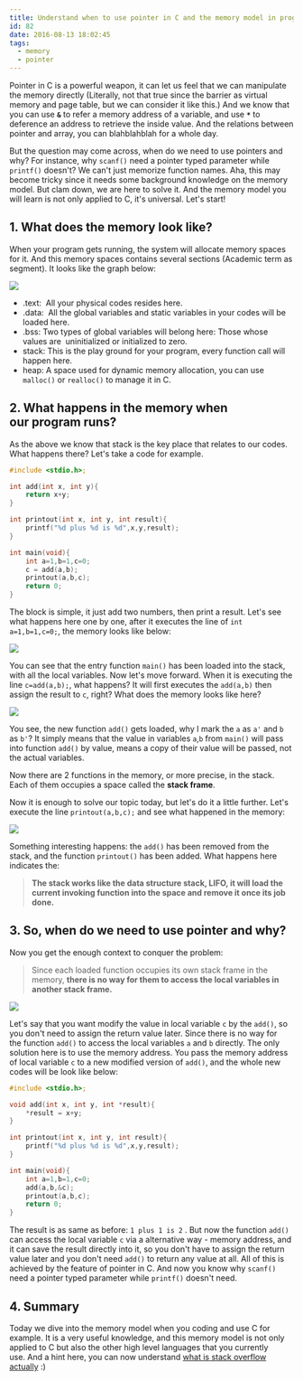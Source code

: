 ```yaml
---
title: Understand when to use pointer in C and the memory model in programming.
id: 82
date: 2016-08-13 18:02:45
tags:
  - memory
  - pointer
---
```


Pointer in C is a powerful weapon, it can let us feel that we can manipulate the memory directly (Literally, not that true since the barrier as virtual memory and page table, but we can consider it like this.) And we know that you can use **`&`** to refer a memory address of a variable, and use **`*`** to deference an address to retrieve the inside value. And the relations between pointer and array, you can blahblahblah for a whole day.

But the question may come across, when do we need to use pointers and why? For instance, why `scanf()` need a pointer typed parameter while `printf()` doesn't? We can't just memorize function names. Aha, this may become tricky since it needs some background knowledge on the memory model. But clam down, we are here to solve it. And the memory model you will learn is not only applied to C, it's universal. Let's start!

<!--more-->

## 1. What does the memory look like?

When your program gets running, the system will allocate memory spaces for it. And this memory spaces contains several sections (Academic term as segment). It looks like the graph below:

![](/images/Screen-Shot-2016-08-13-at-16.34.42.png)

*   .text:  All your physical codes resides here.
*   .data:  All the global variables and static variables in your codes will be loaded here.
*   .bss: Two types of global variables will belong here: Those whose values are  uninitialized or initialized to zero.
*   stack: This is the play ground for your program, every function call will happen here.
*   heap: A space used for dynamic memory allocation, you can use `malloc()` or `realloc()` to manage it in C.

## 2. What happens in the memory when our program runs?

As the above we know that stack is the key place that relates to our codes. What happens there? Let's take a code for example.

```c
#include <stdio.h>;

int add(int x, int y){
    return x+y;
}

int printout(int x, int y, int result){
    printf("%d plus %d is %d",x,y,result);
}

int main(void){
    int a=1,b=1,c=0;
    c = add(a,b);
    printout(a,b,c);
    return 0;
}
```

The block is simple, it just add two numbers, then print a result. Let's see what happens here one by one, after it executes the line of `int a=1,b=1,c=0;`, the memory looks like below:

![](/images/Screen-Shot-2016-08-13-at-17.21.01.png)

You can see that the entry function `main()` has been loaded into the stack, with all the local variables. Now let's move forward. When it is executing the line `c=add(a,b);`, what happens? It will first executes the `add(a,b)` then assign the result to `c`, right? What does the memory looks like here?

![](/images/Screen-Shot-2016-08-13-at-17.26.00.png)

You see, the new function `add()` gets loaded, why I mark the `a` as `a'` and `b` as `b'`? It simply means that the value in variables `a`,`b` from `main()` will pass into function `add()` by value, means a copy of their value will be passed, not the actual variables.

Now there are 2 functions in the memory, or more precise, in the stack. Each of them occupies a space called the **stack frame**.

Now it is enough to solve our topic today, but let's do it a little further. Let's execute the line `printout(a,b,c);` and see what happened in the memory:

![](/images/Screen-Shot-2016-08-13-at-17.35.59.png)

Something interesting happens: the `add()` has been removed from the stack, and the function `printout()` has been added. What happens here indicates the:
> **The stack works like the data structure stack, LIFO, it will load the current invoking function into the space and remove it once its job done.**

## 3. So, when do we need to use pointer and why?

Now you get the enough context to conquer the problem:

> Since each loaded function occupies its own stack frame in the memory, **there is no way for them to access the local variables in another stack frame.**

![](/images/Screen-Shot-2016-08-13-at-17.41.32.png)

Let's say that you want modify the value in local variable `c` by the `add()`, so you don't need to assign the return value later. Since there is no way for the function `add()` to access the local variables `a` and `b` directly. The only solution here is to use the memory address. You pass the memory address of local variable `c` to a new modified version of `add()`, and the whole new codes will be look like below:

```c
#include <stdio.h>;

void add(int x, int y, int *result){
    *result = x+y;
}

int printout(int x, int y, int result){
    printf("%d plus %d is %d",x,y,result);
}

int main(void){
    int a=1,b=1,c=0;
    add(a,b,&c);
    printout(a,b,c);
    return 0;
}
```

The result is as same as before: `1 plus 1 is 2` . But now the function `add()` can access the local variable `c` via a alternative way - memory address, and it can save the result directly into it, so you don't have to assign the return value later and you don't need `add()` to return any value at all. All of this is achieved by the feature of pointer in C. And now you know why `scanf()` need a pointer typed parameter while `printf()` doesn't need.

## 4. Summary

Today we dive into the memory model when you coding and use C for example. It is a very useful knowledge, and this memory model is not only applied to C but also the other high level languages that you currently use. And a hint here, you can now understand [what is stack overflow actually](http://www.albertgao.xyz/2016/08/12/what-is-stack-overflow/) :)
